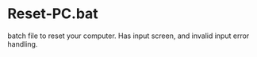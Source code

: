 # Reset-PC.bat
batch file to reset your computer. Has input screen, and invalid input error handling.
